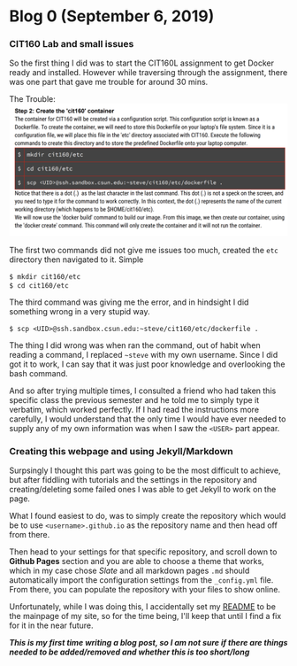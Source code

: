 
# Blog 0 (September 6, 2019)

### CIT160 Lab and small issues

So the first thing I did was to start the CIT160L assignment to get Docker ready and installed. However while traversing through the assignment, there was one part that gave me trouble for around 30 mins. 

The Trouble: 
![Trouble](https://github.com/FurenchiFurai/furenchifurai.github.io/blob/master/cit160%20lab%20errors.png?raw=true)

The first two commands did not give me issues too much, created the `etc` directory then navigated to it. Simple
```
$ mkdir cit160/etc
$ cd cit160/etc
```

The third command was giving me the error, and in hindsight I did something wrong in a very stupid way.
```
$ scp <UID>@ssh.sandbox.csun.edu:~steve/cit160/etc/dockerfile .
```	

The thing I did wrong was when ran the command, out of habit when reading a command, I replaced `~steve` with my own username.  Since I did got it to work, I can say that it was just poor knowledge and overlooking the bash command. 

And so after trying multiple times, I consulted a friend who had taken this specific class the previous semester and he told me to simply type it verbatim, which worked perfectly. If I had read the instructions more carefully, I would understand that the only time I would have ever needed to supply any of my own information was when I saw the `<USER>` part appear. 

### Creating this webpage and using Jekyll/Markdown

Surpsingly I thought this part was going to be the most difficult to achieve, but after fiddling with tutorials and the settings in the repository and creating/deleting some failed ones I was able to get Jekyll to work on the page.

What I found easiest to do, was to simply create the repository which would be to use `<username>.github.io` as the repository name and then head off from there. 

Then head to your settings for that specific repository, and scroll down to **Github Pages** section and you are able to choose a theme that works, which in my case chose *Slate* and all markdown pages `.md` should automatically import the configuration settings from the `_config.yml` file. From there, you can populate the repository with your files to show online.

Unfortunately, while I was doing this, I accidentally set my [README](https://furenchifurai.github.io) to be the mainpage of my site, so for the time being, I'll keep that until I find a fix for it in the near future. 

***This is my first time writing a blog post, so I am not sure if there are things needed to be added/removed and whether this is too short/long***